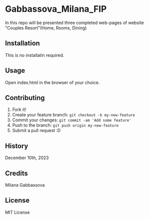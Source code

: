 # Gabbassova_Milana_FIP
In this repo will be presented three completed web-pages of website "Couples Resort"(Home, Rooms, Dining)

## Installation
This is no installatin required.

## Usage
Open index.html in the browser of your choice.

## Contributing
1. Fork it!
2. Create your feature branch: `git checkout -b my-new-feature`
3. Commit your changes: `git commit -am 'Add some feature'`
4. Push to the branch: `git push origin my-new-feature`
5. Submit a pull request :D

## History
December 10th, 2023

## Credits
Milana Gabbassova

## License
MIT License